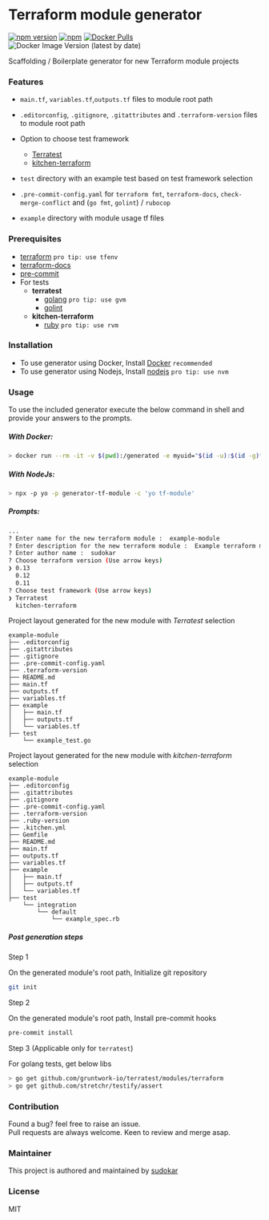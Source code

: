 # Terraform module generator
[![npm version](https://badge.fury.io/js/generator-tf-module.svg)](https://www.npmjs.com/package/generator-tf-module) [![npm](https://img.shields.io/npm/dt/generator-tf-module.svg)](https://www.npmjs.com/package/generator-tf-module) [![Docker Pulls](https://img.shields.io/docker/pulls/sudokar/generator-tf-module.svg)](https://hub.docker.com/r/sudokar/generator-tf-module) ![Docker Image Version (latest by date)](https://img.shields.io/docker/v/sudokar/generator-tf-module?color=blue&label=Docker%20Image%20Version)

Scaffolding / Boilerplate generator for new Terraform module projects

### Features

- `main.tf`, `variables.tf`,`outputs.tf` files to module root path

- `.editorconfig`, `.gitignore`, `.gitattributes` and `.terraform-version` files to module root path

- Option to choose test framework

  - [Terratest](https://github.com/gruntwork-io/terratest)
  - [kitchen-terraform](https://github.com/newcontext-oss/kitchen-terraform)

- `test` directory with an example test based on test framework selection

- `.pre-commit-config.yaml` for `terraform fmt`, `terraform-docs`, `check-merge-conflict` and (`go fmt`, `golint`) / `rubocop`

- `example` directory with module usage tf files

### Prerequisites

- [terraform](https://learn.hashicorp.com/terraform/getting-started/install#installing-terraform) `pro tip: use tfenv`
- [terraform-docs](https://github.com/segmentio/terraform-docs)
- [pre-commit](https://pre-commit.com/#install)
- For tests
  - **terratest**
    - [golang](https://golang.org/doc/install#install) `pro tip: use gvm`
    - [golint](https://github.com/golang/lint#installation)
  - **kitchen-terraform**
    - [ruby](https://rvm.io/) `pro tip: use rvm`

### Installation

- To use generator using Docker, Install [Docker](https://docs.docker.com/engine/install/) `recommended`
- To use generator using Nodejs, Install [nodejs](https://nodejs.org/en/download/) `pro tip: use nvm`

### Usage

To use the included generator execute the below command in shell and provide your answers to the prompts.

##### With Docker:
```sh
> docker run --rm -it -v $(pwd):/generated -e myuid="$(id -u):$(id -g)" sudokar/generator-tf-module
```
##### With NodeJs:
```sh
> npx -p yo -p generator-tf-module -c 'yo tf-module'
```
##### Prompts:
```sh
...
? Enter name for the new terraform module :  example-module
? Enter description for the new terraform module :  Example terraform module
? Enter author name :  sudokar
? Choose terraform version (Use arrow keys)
❯ 0.13
  0.12
  0.11
? Choose test framework (Use arrow keys)
❯ Terratest
  kitchen-terraform
```

Project layout generated for the new module with _Terratest_ selection

```
example-module
├── .editorconfig
├── .gitattributes
├── .gitignore
├── .pre-commit-config.yaml
├── .terraform-version
├── README.md
├── main.tf
├── outputs.tf
├── variables.tf
├── example
│   ├── main.tf
│   ├── outputs.tf
│   └── variables.tf
├── test
    └── example_test.go
```

Project layout generated for the new module with _kitchen-terraform_ selection

```
example-module
├── .editorconfig
├── .gitattributes
├── .gitignore
├── .pre-commit-config.yaml
├── .terraform-version
├── .ruby-version
├── .kitchen.yml
├── Gemfile
├── README.md
├── main.tf
├── outputs.tf
├── variables.tf
├── example
│   ├── main.tf
│   ├── outputs.tf
│   └── variables.tf
├── test
    └── integration
        └── default
            └── example_spec.rb
```

##### Post generation steps

Step 1

On the generated module's root path, Initialize git repository

```sh
git init
```

Step 2

On the generated module's root path, Install pre-commit hooks

```sh
pre-commit install
```

Step 3 (Applicable only for `terratest`)

For golang tests, get below libs

```sh
> go get github.com/gruntwork-io/terratest/modules/terraform
> go get github.com/stretchr/testify/assert
```

### Contribution

Found a bug? feel free to raise an issue.  
Pull requests are always welcome. Keen to review and merge asap.

### Maintainer

This project is authored and maintained by [sudokar](https://github.com/sudokar)

### License

MIT
